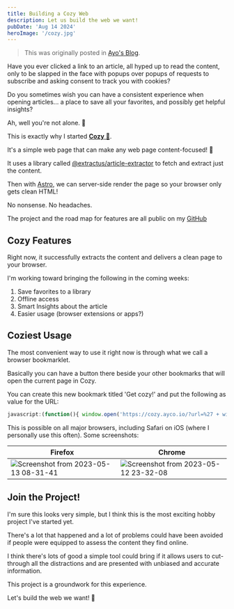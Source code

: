 ```yaml
---
title: Building a Cozy Web
description: Let us build the web we want!
pubDate: 'Aug 14 2024'
heroImage: '/cozy.jpg'
---
```


> This was originally posted in [Ayo's Blog](https://ayos.blog/building-a-cozy-web).

Have you ever clicked a link to an article, all hyped up to read the content, only to be slapped in the face with popups over popups of requests to subscribe and asking consent to track you with cookies?

Do you sometimes wish you can have a consistent experience when opening articles... a place to save all your favorites, and possibly get helpful insights?

Ah, well you're not alone. 🤣

This is exactly why I started [**Cozy** 🧸](https://cozy.ayco.io/).

It's a simple web page that can make any web page content-focused! 🎉

It uses a library called [@extractus/article-extractor](https://www.npmjs.com/package/@extractus/article-extractor) to fetch and extract just the content.

Then with [Astro](https://astro.build), we can server-side render the page so your browser only gets clean HTML!

No nonsense. No headaches.

The project and the road map for features are all public on my [GitHub](https://github.com/ayoayco/cozy-reader)

## Cozy Features

Right now, it successfully extracts the content and delivers a clean page to your browser.

I'm working toward bringing the following in the coming weeks:
1. Save favorites to a library
2. Offline access
3. Smart Insights about the article
4. Easier usage (browser extensions or apps?)

## Coziest Usage

The most convenient way to use it right now is through what we call a browser bookmarklet.

Basically you can have a button there beside your other bookmarks that will open the current page in Cozy.

You can create this new bookmark titled 'Get cozy!' and put the following as value for the URL:

```js
javascript:(function(){ window.open('https://cozy.ayco.io/?url=%27 + window.location.href, %27_self%27); })();
```

This is possible on all major browsers, including Safari on iOS (where I personally use this often). Some screenshots:

| Firefox | Chrome |
| --- | --- |
| ![Screenshot from 2023-05-13 08-31-41](https://github.com/ayoayco/cozy-reader/assets/4262489/9b296d4f-2722-483a-bbc2-431c6b2ae996) | ![Screenshot from 2023-05-12 23-32-08](https://github.com/ayoayco/cozy-reader/assets/4262489/144b74f8-3949-46b9-849c-351e4af0ac12) |

## Join the Project!

I'm sure this looks very simple, but I think this is the most exciting hobby project I've started yet.

There's a lot that happened and a lot of problems could have been avoided if people were equipped to assess the content they find online.

I think there's lots of good a simple tool could bring if it allows users to cut-through all the distractions and are presented with unbiased and accurate information.

This project is a groundwork for this experience.

Let's build the web we want! 🧸